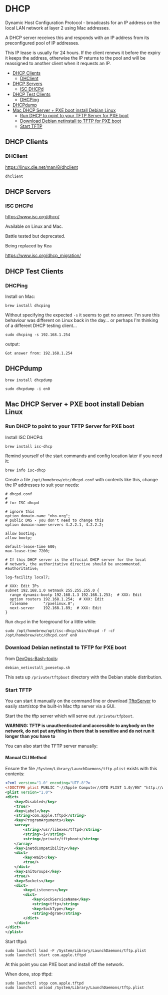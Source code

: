 # DHCP

Dynamic Host Configuration Protocol - broadcasts for an IP address on the local LAN network at layer 2 using Mac addresses.

A DHCP server receives this and responds with an IP address from its preconfigured pool of IP addresses.

This IP lease is usually for 24 hours. If the client renews it before the expiry it keeps the address, otherwise the IP
returns to the pool and will be reassigned to another client when it requests an IP.

<!-- INDEX_START -->

- [DHCP Clients](#dhcp-clients)
  - [DHClient](#dhclient)
- [DHCP Servers](#dhcp-servers)
  - [ISC DHCPd](#isc-dhcpd)
- [DHCP Test Clients](#dhcp-test-clients)
  - [DHCPing](#dhcping)
- [DHCPdump](#dhcpdump)
- [Mac DHCP Server + PXE boot install Debian Linux](#mac-dhcp-server--pxe-boot-install-debian-linux)
  - [Run DHCP to point to your TFTP Server for PXE boot](#run-dhcp-to-point-to-your-tftp-server-for-pxe-boot)
  - [Download Debian netinstall to TFTP for PXE boot](#download-debian-netinstall-to-tftp-for-pxe-boot)
  - [Start TFTP](#start-tftp)

<!-- INDEX_END -->

## DHCP Clients

### DHClient

<https://linux.die.net/man/8/dhclient>

```shell
dhclient
```

## DHCP Servers

### ISC DHCPd

<https://www.isc.org/dhcp/>

Available on Linux and Mac.

Battle tested but deprecated.

Being replaced by Kea

<https://www.isc.org/dhcp_migration/>

## DHCP Test Clients

### DHCPing

Install on Mac:

```shell
brew install dhcping
```

Without specifying the expected `-s` it seems to get no answer. I'm sure this behaviour was different on Linux back in the day... or perhaps I'm thinking of a different DHCP testing client...

```shell
sudo dhcping -s 192.168.1.254
```

output:

```none
Got answer from: 192.168.1.254
```

## DHCPdump

```shell
brew install dhcpdump
```

```shell
sudo dhcpdump -i en0
```

## Mac DHCP Server + PXE boot install Debian Linux

### Run DHCP to point to your TFTP Server for PXE boot

Install ISC DHCPd:

```shell
brew install isc-dhcp
```

Remind yourself of the start commands and config location later if you need it:

```shell
brew info isc-dhcp
```

Create a file `/opt/homebrew/etc/dhcpd.conf` with contents like this, change the IP addresses to suit your needs:

```shell
# dhcpd.conf
#
# for ISC dhcpd

# ignore this
option domain-name "nho.org";
# public DNS - you don't need to change this
option domain-name-servers 4.2.2.1, 4.2.2.2;

allow booting;
allow bootp;

default-lease-time 600;
max-lease-time 7200;

# If this DHCP server is the official DHCP server for the local
# network, the authoritative directive should be uncommented.
#authoritative;

log-facility local7;

# XXX: Edit IPs
subnet 192.168.1.0 netmask 255.255.255.0 {
  range dynamic-bootp 192.168.1.3 192.168.1.253;  # XXX: Edit
  option routers 192.168.1.254;  # XXX: Edit
  filename       "/pxelinux.0";
  next-server    192.168.1.89;  # XXX: Edit
}
```

Run `dhcpd` in the foreground for a little while:

```shell
sudo /opt/homebrew/opt/isc-dhcp/sbin/dhcpd -f -cf /opt/homebrew/etc/dhcpd.conf en0
```

### Download Debian netinstall to TFTP for PXE boot

from [DevOps-Bash-tools](devops-bash-tools.md):

```shell
debian_netinstall_pxesetup.sh
```

This sets up `/private/tftpboot` directory with the Debian stable distribution.

### Start TFTP

You can start it manually on the command line or download [TftpServer](https://download.cnet.com/tftpserver/3000-2648_4-35651.html) to easily start/stop the built-in Mac tftp server via a GUI.

Start the the tftp server which will serve out `/private/tfpboot`.

**WARNING: TFTP is unauthenticated and accessible to anybody on the network, do not put anything in there that is sensitive and do not run it longer than you have to**

You can also start the TFTP server manually:

#### Manual CLI Method

Ensure the file `/System/Library/LaunchDaemons/tftp.plist` exists with this contents:

```xml
<?xml version="1.0" encoding="UTF-8"?>
<!DOCTYPE plist PUBLIC "-//Apple Computer//DTD PLIST 1.0//EN" "http://www.apple.com/DTDs/PropertyList-1.0.dtd">
<plist version="1.0">
<dict>
    <key>Disabled</key>
    <true/>
    <key>Label</key>
    <string>com.apple.tftpd</string>
    <key>ProgramArguments</key>
    <array>
        <string>/usr/libexec/tftpd</string>
        <string>-i</string>
        <string>/private/tftpboot</string>
    </array>
    <key>inetdCompatibility</key>
    <dict>
        <key>Wait</key>
        <true/>
    </dict>
    <key>InitGroups</key>
    <true/>
    <key>Sockets</key>
    <dict>
        <key>Listeners</key>
        <dict>
            <key>SockServiceName</key>
            <string>tftp</string>
            <key>SockType</key>
            <string>dgram</string>
        </dict>
    </dict>
</dict>
</plist>
```

Start tftpd:

```shell
sudo launchctl load -F /System/Library/LaunchDaemons/tftp.plist
sudo launchctl start com.apple.tftpd
```

At this point you can PXE boot and install off the network.

When done, stop tftpd:

```shell
sudo launchctl stop com.apple.tftpd
sudo launchctl unload /System/Library/LaunchDaemons/tftp.plist
```
